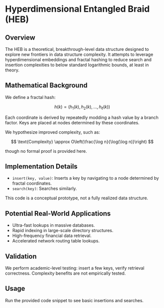 # Hyperdimensional Entangled Braid (HEB)

## Overview

The HEB is a theoretical, breakthrough-level data structure designed to explore new frontiers in data structure complexity. It attempts to leverage hyperdimensional embeddings and fractal hashing to reduce search and insertion complexities to below standard logarithmic bounds, at least in theory.

## Mathematical Background

We define a fractal hash:

$$ h(k) = (h_1(k), h_2(k), \ldots, h_\ell(k)) $$

Each coordinate is derived by repeatedly modding a hash value by a branch factor. Keys are placed at nodes determined by these coordinates.

We hypothesize improved complexity, such as:

$$ \text{Complexity} \approx O\left(\frac{\log n}{\log(\log n)}\right) $$

though no formal proof is provided here.

## Implementation Details

- `insert(key, value)`: Inserts a key by navigating to a node determined by fractal coordinates.
- `search(key)`: Searches similarly.

This code is a conceptual prototype, not a fully realized data structure.

## Potential Real-World Applications

- Ultra-fast lookups in massive databases.
- Rapid indexing in large-scale directory structures.
- High-frequency financial data retrieval.
- Accelerated network routing table lookups.

## Validation

We perform academic-level testing: insert a few keys, verify retrieval correctness. Complexity benefits are not empirically tested.

## Usage

Run the provided code snippet to see basic insertions and searches. 
